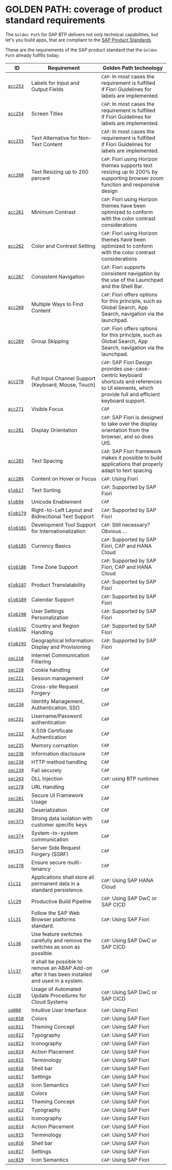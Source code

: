 # GOLDEN PATH: coverage of product standard requirements

The `Golden Path` for SAP BTP delivers not only technical capabilities, but let's you build apps, that are compliant to the [SAP Product Standards](https://one.int.sap/company/management_systems/development_quality_management_system/product_standards)

These are the requirements of the SAP product standard  that the `Golden Path` already fullfils today:

|  ID | Requirement | Golden Path technology |
| --- | ----------- | ---------------------- | 
| [`acc253`](acc/prod_standard_overview.md) | Labels for Input and Output Fields |`CAP`: In most cases the requirement is fulfilled if Fiori Guidelines for labels are implemented.  |
| [`acc254`](acc/prod_standard_overview.md) | Screen Titles |`CAP`: In most cases the requirement is fulfilled if Fiori Guidelines for labels are implemented.  |
| [`acc255`](acc/prod_standard_overview.md) | Text Alternative for Non-Text Content |`CAP`: In most cases the requirement is fulfilled if Fiori Guidelines for labels are implemented.  |
| [`acc260`](acc/prod_standard_overview.md) | Text Resizing up to 200 percent |`CAP`: Fiori using Horizon themes supports text resizing up to 200% by supporting browser zoom function and responsive design  |
| [`acc261`](acc/prod_standard_overview.md) | Minimum Contrast |`CAP`: Fiori using Horizon themes have been optimized to conform with the color contrast considerations  |
| [`acc262`](acc/prod_standard_overview.md) | Color and Contrast Setting |`CAP`: Fiori using Horizon themes have been optimized to conform with the color contrast considerations  |
| [`acc267`](acc/prod_standard_overview.md) | Consistent Navigation |`CAP`: Fiori supports consistent navigation by the use of the Launchpad and the Shell Bar.  |
| [`acc268`](acc/prod_standard_overview.md) | Multiple Ways to Find Content |`CAP`: Fiori offers options for this principle, such as Global Search, App Search, navigation via the launchpad.  |
| [`acc269`](acc/prod_standard_overview.md) | Group Skipping |`CAP`: Fiori offers options for this principle, such as Global Search, App Search, navigation via the launchpad.  |
| [`acc270`](acc/prod_standard_overview.md) | Full Input Channel Support (Keyboard, Mouse, Touch) |`CAP`: SAP Fiori Design provides use-case-centric keyboard shortcuts and references to UI elements, which provide full and efficient keyboard support.  |
| [`acc271`](acc/prod_standard_overview.md) | Visible Focus |`CAP`  |
| [`acc281`](acc/prod_standard_overview.md) | Display Orientation |`CAP`: SAP Fiori is designed to take over the display orientation from the browser, and so does UI5.  |
| [`acc283`](acc/prod_standard_overview.md) | Text Spacing |`CAP`: SAP Fiori framework makes it possible to build applications that properly adapt to text spacing  |
| [`acc284`](acc/prod_standard_overview.md) | Content on Hover or Focus |`CAP`: Using Fiori  |
| [`glob17`](glob/prod_standard_overview.md) | Text Sorting |`CAP`: Supported by SAP Fiori  |
| [`glob94`](glob/prod_standard_overview.md) | Unicode Enablement |`CAP`  |
| [`glob179`](glob/prod_standard_overview.md) | Right-to-Left Layout and Bidirectional Text Support |`CAP`: Supported by SAP Fiori  |
| [`glob181`](glob/prod_standard_overview.md) | Development Tool Support for Internationalization |`CAP`: Still necessary? Obvious ...  |
| [`glob185`](glob/prod_standard_overview.md) | Currency Basics |`CAP`: Supported by SAP Fiori, CAP and HANA Cloud  |
| [`glob186`](glob/prod_standard_overview.md) | Time Zone Support |`CAP`: Supported by SAP Fiori, CAP and HANA Cloud  |
| [`glob187`](glob/prod_standard_overview.md) | Product Translatability |`CAP`: Supported by SAP Fiori  |
| [`glob189`](glob/prod_standard_overview.md) | Calendar Support |`CAP`: Supported by SAP Fiori  |
| [`glob190`](glob/prod_standard_overview.md) | User Settings Personalization |`CAP`: Supported by SAP Fiori  |
| [`glob192`](glob/prod_standard_overview.md) | Country and Region Handling |`CAP`: Supported by SAP Fiori  |
| [`glob193`](glob/prod_standard_overview.md) | Geographical Information: Display and Provisioning |`CAP`: Supported by SAP Fiori  |
| [`sec218`](sec/prod_standard_overview.md) | Internet Communication Filtering |`CAP`  |
| [`sec220`](sec/prod_standard_overview.md) | Cookie handling |`CAP`  |
| [`sec221`](sec/prod_standard_overview.md) | Session management |`CAP`  |
| [`sec223`](sec/prod_standard_overview.md) | Cross-site Request Forgery |`CAP`  |
| [`sec230`](sec/prod_standard_overview.md) | Identity Management, Authentication, SSO |`CAP`  |
| [`sec231`](sec/prod_standard_overview.md) | Username/Password authentication |`CAP`  |
| [`sec232`](sec/prod_standard_overview.md) | X.509 Certificate Authentication |`CAP`  |
| [`sec235`](sec/prod_standard_overview.md) | Memory corruption |`CAP`  |
| [`sec236`](sec/prod_standard_overview.md) | Information disclosure |`CAP`  |
| [`sec238`](sec/prod_standard_overview.md) | HTTP method handling |`CAP`  |
| [`sec239`](sec/prod_standard_overview.md) | Fail securely |`CAP`  |
| [`sec243`](sec/prod_standard_overview.md) | DLL Injection |`CAP`: using BTP runtimes  |
| [`sec278`](sec/prod_standard_overview.md) | URL Handling |`CAP`  |
| [`sec281`](sec/prod_standard_overview.md) | Secure UI Framework Usage |`CAP`  |
| [`sec283`](sec/prod_standard_overview.md) | Deserialization |`CAP`  |
| [`sec373`](sec/prod_standard_overview.md) | Strong data isolation with customer specific keys |`CAP`  |
| [`sec374`](sec/prod_standard_overview.md) | System-to-system communication |`CAP`  |
| [`sec375`](sec/prod_standard_overview.md) | Server Side Request Forgery (SSRF) |`CAP`  |
| [`sec378`](sec/prod_standard_overview.md) | Ensure secure multi-tenancy |`CAP`  |
| [`slc11`](slc/prod_standard_overview.md) | Applications shall store all permanent data in a standard persistence. |`CAP`: Using SAP HANA Cloud  |
| [`slc29`](slc/prod_standard_overview.md) | Productive Build Pipeline |`CAP`: Using SAP DwC or SAP CICD  |
| [`slc31`](slc/prod_standard_overview.md) | Follow the SAP Web Browser platforms standard. |`CAP`: Using SAP Fiori   |
| [`slc36`](slc/prod_standard_overview.md) | Use feature switches carefully and remove the switches as soon as possible. |`CAP`: Using SAP DwC or SAP CICD  |
| [`slc37`](slc/prod_standard_overview.md) | It shall be possible to remove an ABAP Add-on after it has been installed and used in a system. |`CAP`  |
| [`slc38`](slc/prod_standard_overview.md) | Usage of Automated Update Procedures for Cloud Systems |`CAP`: Using SAP DwC or SAP CICD  |
| [`ua060`](ua/prod_standard_overview.md) | Intuitive User Interface |`CAP`: Using Fiori  |
| [`uxc010`](uxc/prod_standard_overview.md) | Colors |`CAP`: Using SAP Fiori   |
| [`uxc011`](uxc/prod_standard_overview.md) | Theming Concept |`CAP`: Using SAP Fiori   |
| [`uxc012`](uxc/prod_standard_overview.md) | Typography |`CAP`: Using SAP Fiori   |
| [`uxc013`](uxc/prod_standard_overview.md) | Iconography |`CAP`: Using SAP Fiori   |
| [`uxc014`](uxc/prod_standard_overview.md) | Action Placement |`CAP`: Using SAP Fiori   |
| [`uxc015`](uxc/prod_standard_overview.md) | Terminology |`CAP`: Using SAP Fiori   |
| [`uxc016`](uxc/prod_standard_overview.md) | Shell bar |`CAP`: Using SAP Fiori   |
| [`uxc017`](uxc/prod_standard_overview.md) | Settings |`CAP`: Using SAP Fiori   |
| [`uxc019`](uxc/prod_standard_overview.md) | Icon Semantics |`CAP`: Using SAP Fiori   |
| [`uxc010`](uxc/prod_standard_overview.md) | Colors |`CAP`: Using SAP Fiori   |
| [`uxc011`](uxc/prod_standard_overview.md) | Theming Concept |`CAP`: Using SAP Fiori   |
| [`uxc012`](uxc/prod_standard_overview.md) | Typography |`CAP`: Using SAP Fiori   |
| [`uxc013`](uxc/prod_standard_overview.md) | Iconography |`CAP`: Using SAP Fiori   |
| [`uxc014`](uxc/prod_standard_overview.md) | Action Placement |`CAP`: Using SAP Fiori   |
| [`uxc015`](uxc/prod_standard_overview.md) | Terminology |`CAP`: Using SAP Fiori   |
| [`uxc016`](uxc/prod_standard_overview.md) | Shell bar |`CAP`: Using SAP Fiori   |
| [`uxc017`](uxc/prod_standard_overview.md) | Settings |`CAP`: Using SAP Fiori   |
| [`uxc019`](uxc/prod_standard_overview.md) | Icon Semantics |`CAP`: Using SAP Fiori   |


